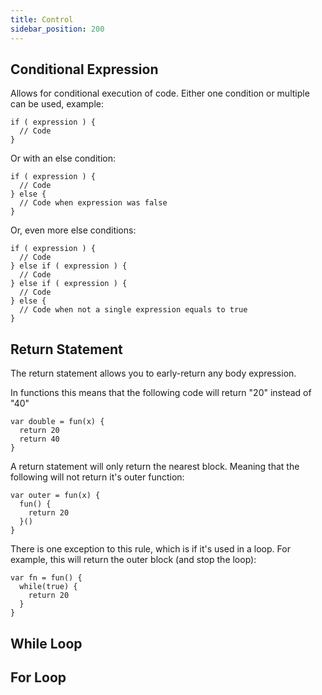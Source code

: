 ```yaml
---
title: Control
sidebar_position: 200
---
```


## Conditional Expression

Allows for conditional execution of code. Either one condition or multiple can be used, example:

```
if ( expression ) {
  // Code
}
```

Or with an else condition:

```
if ( expression ) {
  // Code
} else {
  // Code when expression was false
}
```

Or, even more else conditions:

```
if ( expression ) {
  // Code
} else if ( expression ) {
  // Code
} else if ( expression ) {
  // Code
} else {
  // Code when not a single expression equals to true
}
```

## Return Statement

The return statement allows you to early-return any body expression.

In functions this means that the following code will return "20" instead of "40"

```
var double = fun(x) {
  return 20
  return 40
}
```

A return statement will only return the nearest block. Meaning that the following will not return it's outer function:

```
var outer = fun(x) {
  fun() {
    return 20
  }()
}
```

There is one exception to this rule, which is if it's used in a loop. For example, this will return the outer block (and stop the loop):

```
var fn = fun() {
  while(true) {
    return 20
  }
}
```

## While Loop

## For Loop
